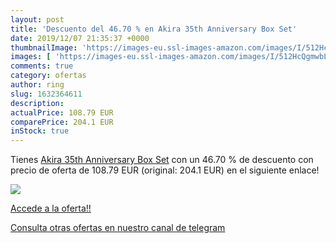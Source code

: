 ```yaml
---
layout: post
title: 'Descuento del 46.70 % en Akira 35th Anniversary Box Set'
date: 2019/12/07 21:35:37 +0000
thumbnailImage: 'https://images-eu.ssl-images-amazon.com/images/I/512HcQgmwbL._SL200_.jpg'
images: [ 'https://images-eu.ssl-images-amazon.com/images/I/512HcQgmwbL._SL200_.jpg' ]
comments: true
category: ofertas
author: ring
slug: 1632364611
description:
actualPrice: 108.79 EUR
comparePrice: 204.1 EUR
inStock: true
---
```


Tienes [Akira 35th Anniversary Box Set](https://www.amazon.com/dp/1632364611/?tag=redken08-20) con un 46.70 % de descuento con precio de oferta de 108.79 EUR (original: 204.1 EUR) en el siguiente enlace!

[![](https://images-eu.ssl-images-amazon.com/images/I/512HcQgmwbL._SL200_.jpg)](https://www.amazon.com/dp/1632364611/?tag=redken08-20)

[Accede a la oferta!!](https://www.amazon.com/dp/1632364611/?tag=redken08-20)

[Consulta otras ofertas en nuestro canal de telegram](https://t.me/s/ofertas25)
